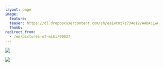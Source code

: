 ```yaml
---
layout: page
image:
  feature:
  teaser: https://dl.dropboxusercontent.com/sh/ea1wtnz7z734o12/AADAcLw04bCWdVb6lmY2huqva/mikin-kuvat/2/DSC22074-245px.jpg
  thumb:
redirect_from:
  - /en/pictures-of-miki/00037
---
```


[![](https://dl.dropboxusercontent.com/sh/ea1wtnz7z734o12/AACIM_NMcVBYKNNK1BKUgLnLa/mikin-kuvat/2/DSC22074-800px.jpg)](https://dl.dropboxusercontent.com/sh/ea1wtnz7z734o12/AABUnJ6Zb7DNPXEDPZmCLWKRa/mikin-kuvat/2/DSC22074.jpg)

[![](https://dl.dropboxusercontent.com/sh/ea1wtnz7z734o12/AADPBFJGirlTafu-kKmlPl8Pa/mikin-kuvat/2/DSC22075-800px.jpg)](https://dl.dropboxusercontent.com/sh/ea1wtnz7z734o12/AAD4ITXQWGhpFW3tr8FDEayRa/mikin-kuvat/2/DSC22075.jpg)
